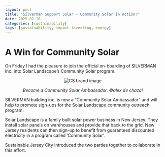 ```yaml
---
layout: post
title: "Silverman Support Solar - Community Solar in Action!"
date: 2025-02-10
categories: [sustainability]
tags: [sustainability, impact investing, energy]
---
```

# A Win for Community Solar

On Friday I had the pleasure to join the official on-boarding of SILVERMAN Inc. into Solar Landscape’s Community Solar program.

<div style="text-align: center;">
  <img src="{{ '/assets/images/CommunitySolarAmbassador.jpg' | relative_url }}" alt="CS brand image" style="max-width: 100%; height: auto;">
  <p><em>Become a Community Solar Ambassador. &copy;alex de chazal</em></p>
</div>

SILVERMAN building inc. is now a “Community Solar Ambassador” and will help to promote sign-ups for the Solar Landscape community outreach program. 

Solar Landscape is a family built solar power business in New Jersey. They install solar panels on warehouses and provide that back to the grid. New Jersey residents can then sign-up to benefit from guaranteed discounted electricity in a program called ‘Community Solar’.

Sustainable Jersey City introduced the two parties together to collaborate in this effort. 

